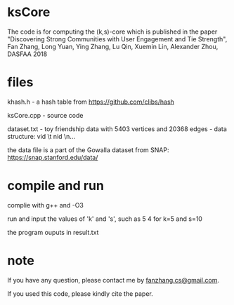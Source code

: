 # ksCore
The code is for computing the (k,s)-core which is published in the paper "Discovering Strong Communities with User Engagement and Tie Strength", Fan Zhang, Long Yuan, Ying Zhang, Lu Qin, Xuemin Lin, Alexander Zhou, DASFAA 2018


# files
khash.h - a hash table from https://github.com/clibs/hash

ksCore.cpp - source code 

dataset.txt - toy friendship data with 5403 vertices and 20368 edges - data structure: vid \t nid \n...

the data file is a part of the Gowalla dataset from SNAP: https://snap.stanford.edu/data/


# compile and run
complie with g++ and -O3

run and input the values of 'k' and 's', such as 5 4 for k=5 and s=10

the program ouputs in result.txt

# note
If you have any question, please contact me by fanzhang.cs@gmail.com.

If you used this code, please kindly cite the paper.

